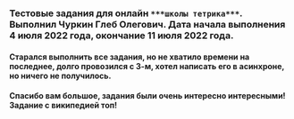 ### Тестовые задания для онлайн `***школы тетрика***`. Выполнил Чуркин Глеб Олегович. Дата начала выполнения 4 июля 2022 года, окончание 11 июля 2022 года. 
#### Старался выполнить все задания, но не хватило времени на последнее, долго провозился с 3-м, хотел написать его в асинхроне, но ничего не получилось.
#### Спасибо вам большое, задания были очень интересно интересными! Задание с википедией топ!
